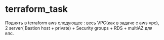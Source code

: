 # terraform_task
Поднять в terraform aws следующее : весь VPC(как в задаче с aws vpc),  2 server( Bastion host + private) + Security groups + RDS + multiAZ для впс.
